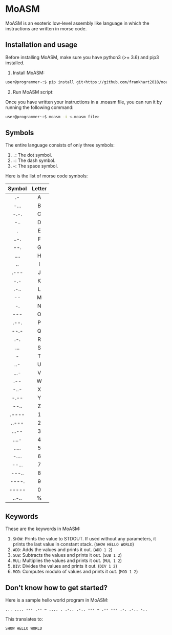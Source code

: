 # MoASM

MoASM is an esoteric low-level assembly like language in which the instructions are written in morse code.

## Installation and usage

Before installing MoASM, make sure you have python3 (>= 3.6) and pip3 installed.

1. Install MoASM:

```bash
user@programmer~:$ pip install git+https://github.com/frankhart2018/moasm.git
```

2. Run MoASM script:

Once you have written your instructions in a .moasm file, you can run it by running the following command:

```bash
user@programmer~:$ moasm -i <.moasm file>
```

## Symbols

The entire language consists of only three symbols:

1. `.`: The dot symbol.
2. `-`: The dash symbol.
3. `~`: The space symbol.

Here is the list of morse code symbols:

| Symbol | Letter |
|:------:|:------:|
|   .-   |   A    |
|  -...  |   B    |
|  -.-.  |   C    |
|  -..   |   D    |
|   .    |   E    |
|  ..-.  |   F    |
|  --.   |   G    |
|  ....  |   H    |
|   ..   |   I    |
|  .---  |   J    |
|  -.-   |   K    |
|  .-..  |   L    |
|   --   |   M    |
|   -.   |   N    |
|  ---   |   O    |
|  .--.  |   P    |
|  --.-  |   Q    |
|  .-.   |   R    |
|  ...   |   S    |
|   -    |   T    |
|  ..-   |   U    |
|  ...-  |   V    |
|  .--   |   W    |
|  -..-  |   X    |
|  -.--  |   Y    |
|  --..  |   Z    |
| .----  |   1    |
| ..---  |   2    |
| ...--  |   3    |
| ....-  |   4    |
| .....  |   5    |
| -....  |   6    |
| --...  |   7    |
| ---..  |   8    |
| ----.  |   9    |
| -----  |   0    |
| ..-..  |   %    |


## Keywords

These are the keywords in MoASM:

1. `SHOW`: Prints the value to STDOUT. If used without any parameters, it prints the last value in constant stack. (`SHOW HELLO WORLD`)
2. `ADD`: Adds the values and prints it out. (`ADD 1 2`)
3. `SUB`: Subtracts the values and prints it out. (`SUB 1 2`)
4. `MUL`: Multiplies the values and prints it out. (`MUL 1 2`)
5. `DIV`: Divides the values and prints it out. (`DIV 1 2`)
6. `MOD`: Computes modulo of values and prints it out. (`MOD 1 2`)

## Don't know how to get started?

Here is a sample hello world program in MoASM:

```
... .... --- .-- ~ .... . .-.. .-.. --- ~ .-- --- .-. .-.. -..
```

This translates to:

```
SHOW HELLO WORLD
```